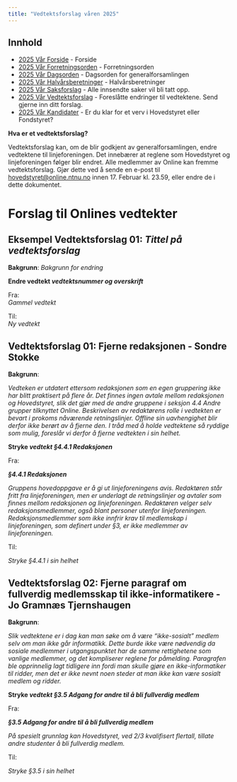 ```yaml
---
title: "Vedtektsforslag våren 2025"
---
```


## Innhold

- [2025 Vår Forside](/generalforsamlingen/genfors2025v) - Forside
- [2025 Vår Forretningsorden](/generalforsamlingen/genfors2025v/forretningsorden) - Forretningsorden
- [2025 Vår Dagsorden](/generalforsamlingen/genfors2025v/dagsorden) - Dagsorden for generalforsamlingen
- [2025 Vår Halvårsberetninger](/generalforsamlingen/genfors2025v/aarsberetninger) - Halvårsberetninger
- [2025 Vår Saksforslag](/generalforsamlingen/genfors2025v/saksforslag) - Alle innsendte saker vil bli tatt opp.
- [2025 Vår Vedtektsforslag](/generalforsamlingen/genfors2025v/vedtekstforslag) - Foreslåtte endringer til vedtektene. Send gjerne inn ditt forslag.
- [2025 Vår Kandidater](/generalforsamlingen/genfors2025v/valg) - Er du klar for et verv i Hovedstyret eller Fondstyret?

**Hva er et vedtektsforslag?**

Vedtektsforslag kan, om de blir godkjent av generalforsamlingen, endre vedtektene til linjeforeningen. Det innebærer at reglene som Hovedstyret og linjeforeningen følger blir endret. Alle medlemmer av Online kan fremme vedtektsforslag. Gjør dette ved å sende en e-post til hovedstyret@online.ntnu.no innen 17. Februar kl. 23.59, eller endre de i dette dokumentet.

# Forslag til Onlines vedtekter

## Eksempel Vedtektsforslag 01: _Tittel på vedtektsforslag_

**Bakgrunn**:
_Bakgrunn for endring_

**Endre vedtekt _vedtektsnummer og overskrift_**

Fra:  
_Gammel vedtekt_

Til:  
_Ny vedtekt_

## Vedtektsforslag 01: Fjerne redaksjonen - Sondre Stokke

**Bakgrunn**:

_Vedteken er utdatert ettersom redaksjonen som en egen gruppering ikke har blitt praktisert på flere år. Det finnes ingen avtale mellom redaksjonen og Hovedstyret, slik det gjør med de andre gruppene i seksjon 4.4 Andre grupper tilknyttet Online. Beskrivelsen av redaktørens rolle i vedtekten er bevart i prokoms nåværende retningslinjer. Offline sin uavhengighet blir derfor ikke berørt av å fjerne den. I tråd med å holde vedtektene så ryddige som mulig, foreslår vi derfor å fjerne vedtekten i sin helhet._

**Stryke _vedtekt §4.4.1 Redaksjonen_**

Fra:

_**§4.4.1 Redaksjonen**_

_Gruppens hovedoppgave er å gi ut linjeforeningens avis. Redaktøren står fritt fra linjeforeningen, men er underlagt de retningslinjer og avtaler som finnes mellom redaksjonen og linjeforeningen. Redaktøren velger selv redaksjonsmedlemmer, også blant personer utenfor linjeforeningen. Redaksjonsmedlemmer som ikke innfrir krav til medlemskap i linjeforeningen, som definert under §3, er ikke medlemmer av linjeforeningen._

Til:

_Stryke §4.4.1 i sin helhet_

## Vedtektsforslag 02: Fjerne paragraf om fullverdig medlemsskap til ikke-informatikere - Jo Gramnæs Tjernshaugen

**Bakgrunn**:

_Slik vedtektene er i dag kan man søke om å være “ikke-sosialt” medlem selv om man ikke går informatikk. Dette burde ikke være nødvendig da sosiale medlemmer i utgangspunktet har de samme rettighetene som vanlige medlemmer, og det kompliserer reglene for påmelding.
Paragrafen ble opprinnelig lagt tidligere inn fordi man skulle gjøre en ikke-informatiker til ridder, men det er ikke nevnt noen steder at man ikke kan være sosialt medlem og ridder._

**Stryke _vedtekt §3.5 Adgang for andre til å bli fullverdig medlem_**

Fra:

_**§3.5 Adgang for andre til å bli fullverdig medlem**_

_På spesielt grunnlag kan Hovedstyret, ved 2/3 kvalifisert flertall, tillate andre studenter å bli fullverdig medlem._

Til:

_Stryke §3.5 i sin helhet_
